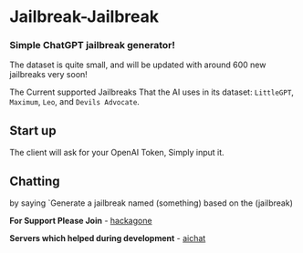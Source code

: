 # Jailbreak-Jailbreak
### Simple ChatGPT jailbreak generator!

The dataset is quite small, and will be updated with around 600 new jailbreaks very soon!

The Current supported Jailbreaks That the AI uses in its dataset: `LittleGPT`, `Maximum`, `Leo`, and `Devils Advocate`.

## Start up

The client will ask for your OpenAI Token, Simply input it.

## Chatting

by saying `Generate a jailbreak named (something) based on the (jailbreak)

**For Support Please Join** *-* [hackagone](https://discord.gg/UkP6bK7XhR)

**Servers which helped during development** - [aichat](https://discord.gg/aichat)
